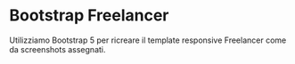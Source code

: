 Bootstrap Freelancer
===
Utilizziamo Bootstrap 5 per ricreare il template responsive Freelancer come da screenshots assegnati.

